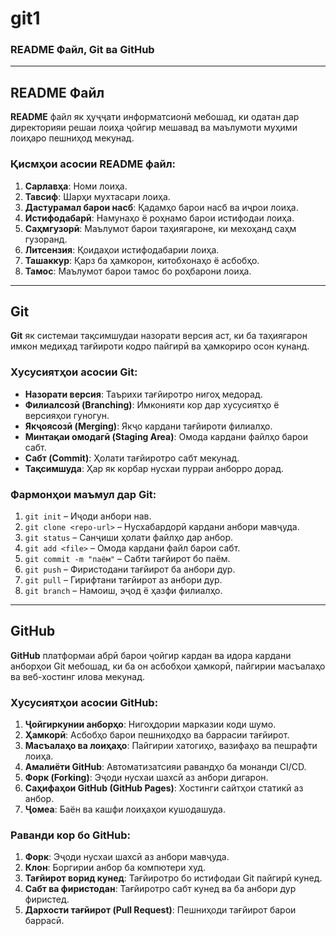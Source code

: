 # git1

### **README Файл, Git ва GitHub**  

---

## **README Файл**  
**README** файл як ҳуҷҷати информатсионӣ мебошад, ки одатан дар директорияи решаи лоиҳа ҷойгир мешавад ва маълумоти муҳими лоиҳаро пешниҳод мекунад.  

### **Қисмҳои асосии README файл:**  
1. **Сарлавҳа**: Номи лоиҳа.  
2. **Тавсиф**: Шарҳи мухтасари лоиҳа.  
3. **Дастурамал барои насб**: Қадамҳо барои насб ва иҷрои лоиҳа.  
4. **Истифодабарӣ**: Намунаҳо ё роҳнамо барои истифодаи лоиҳа.  
5. **Саҳмгузорӣ**: Маълумот барои таҳиягароне, ки мехоҳанд саҳм гузоранд.  
6. **Литсензия**: Қоидаҳои истифодабарии лоиҳа.  
7. **Ташаккур**: Қарз ба ҳамкорон, китобхонаҳо ё асбобҳо.  
8. **Тамос**: Маълумот барои тамос бо роҳбарони лоиҳа.  

---

## **Git**  
**Git** як системаи тақсимшудаи назорати версия аст, ки ба таҳиягарон имкон медиҳад тағйироти кодро пайгирӣ ва ҳамкориро осон кунанд.  

### **Хусусиятҳои асосии Git:**  
- **Назорати версия**: Таърихи тағйиротро нигоҳ медорад.  
- **Филиалсозӣ (Branching)**: Имконияти кор дар хусусиятҳо ё версияҳои гуногун.  
- **Якҷоясозӣ (Merging)**: Якҷо кардани тағйироти филиалҳо.  
- **Минтақаи омодагӣ (Staging Area)**: Омода кардани файлҳо барои сабт.  
- **Сабт (Commit)**: Ҳолати тағйиротро сабт мекунад.  
- **Тақсимшуда**: Ҳар як корбар нусхаи пурраи анборро дорад.  

### **Фармонҳои маъмул дар Git:**  
1. `git init` – Иҷоди анбори нав.  
2. `git clone <repo-url>` – Нусхабардорӣ кардани анбори мавҷуда.  
3. `git status` – Санҷиши ҳолати файлҳо дар анбор.  
4. `git add <file>` – Омода кардани файл барои сабт.  
5. `git commit -m "паём"` – Сабти тағйирот бо паём.  
6. `git push` – Фиристодани тағйирот ба анбори дур.  
7. `git pull` – Гирифтани тағйирот аз анбори дур.  
8. `git branch` – Намоиш, эҷод ё ҳазфи филиалҳо.  

---

## **GitHub**  
**GitHub** платформаи абрӣ барои ҷойгир кардан ва идора кардани анборҳои Git мебошад, ки ба он асбобҳои ҳамкорӣ, пайгирии масъалаҳо ва веб-хостинг илова мекунад.  

### **Хусусиятҳои асосии GitHub:**  
1. **Ҷойгиркунии анборҳо**: Нигоҳдории марказии коди шумо.  
2. **Ҳамкорӣ**: Асбобҳо барои пешниҳодҳо ва баррасии тағйирот.  
3. **Масъалаҳо ва лоиҳаҳо**: Пайгирии хатогиҳо, вазифаҳо ва пешрафти лоиҳа.  
4. **Амалиёти GitHub**: Автоматизатсияи равандҳо ба монанди CI/CD.  
5. **Форк (Forking)**: Эҷоди нусхаи шахсӣ аз анбори дигарон.  
6. **Саҳифаҳои GitHub (GitHub Pages)**: Хостинги сайтҳои статикӣ аз анбор.  
7. **Ҷомеа**: Баён ва кашфи лоиҳаҳои кушодашуда.  

### **Раванди кор бо GitHub:**  
1. **Форк**: Эҷоди нусхаи шахсӣ аз анбори мавҷуда.  
2. **Клон**: Боргирии анбор ба компютери худ.  
3. **Тағйирот ворид кунед**: Тағйиротро бо истифодаи Git пайгирӣ кунед.  
4. **Сабт ва фиристодан**: Тағйиротро сабт кунед ва ба анбори дур фиристед.  
5. **Дархости тағйирот (Pull Request)**: Пешниҳоди тағйирот барои баррасӣ.  

